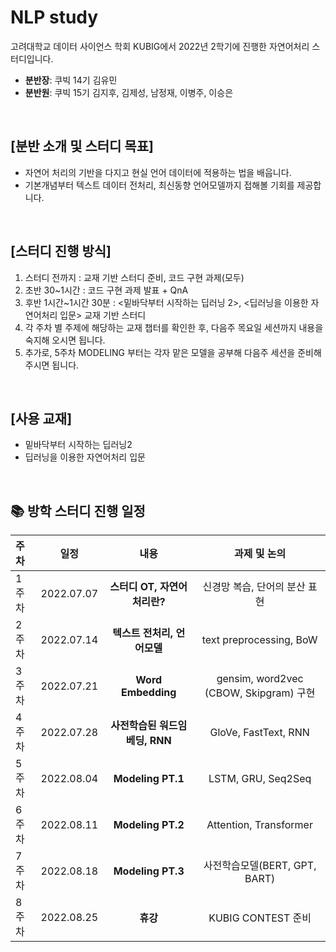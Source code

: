 # NLP study
고려대학교 데이터 사이언스 학회 KUBIG에서 2022년 2학기에 진행한 자연어처리 스터디입니다. <br>
* **분반장**: 쿠빅 14기 김유민
* **분반원**: 쿠빅 15기 김지후, 김제성, 남정재, 이병주, 이승은

<br>

## [분반 소개 및 스터디 목표]
- 자연어 처리의 기반을 다지고 현실 언어 데이터에 적용하는 법을 배웁니다.
- 기본개념부터 텍스트 데이터 전처리, 최신동향 언어모델까지 접해볼 기회를 제공합니다.

<br>

## [스터디 진행 방식]
1. 스터디 전까지 : 교재 기반 스터디 준비, 코드 구현 과제(모두)
2. 초반 30~1시간 : 코드 구현 과제 발표 + QnA
3. 후반 1시간~1시간 30분 : <밑바닥부터 시작하는 딥러닝 2>, <딥러닝을 이용한 자연어처리 입문> 교재 기반 스터디
4. 각 주차 별 주제에 해당하는 교재 챕터를 확인한 후, 다음주 목요일 세션까지 내용을 숙지해 오시면 됩니다.
5. 추가로, 5주차 MODELING 부터는 각자 맡은 모델을 공부해 다음주 세션을 준비해주시면 됩니다.

<br>

## [사용 교재]
- 밑바닥부터 시작하는 딥러닝2
- 딥러닝을 이용한 자연어처리 입문

<br>

## 📚 방학 스터디 진행 일정
|   주차   |   일정   |   내용   |   과제 및 논의   | 
|:----------------------------|:----------------------------:|:--------------------:|:-------------------:|
|  1주차  | 2022.07.07 | **스터디 OT, 자연어처리란?** | 신경망 복습, 단어의 분산 표현 | 
|  2주차  | 2022.07.14 | **텍스트 전처리, 언어모델** | text preprocessing, BoW  | 
|  3주차  | 2022.07.21 | **Word Embedding** | gensim, word2vec (CBOW, Skipgram) 구현 | 
|  4주차  | 2022.07.28 | **사전학습된 워드임베딩, RNN** | GloVe, FastText, RNN | 
|  5주차  | 2022.08.04 | **Modeling PT.1** | LSTM, GRU, Seq2Seq |  
|  6주차  | 2022.08.11 | **Modeling PT.2** | Attention, Transformer |  
|  7주차  | 2022.08.18 | **Modeling PT.3** | 사전학습모델(BERT, GPT, BART) |
|  8주차  | 2022.08.25 | **휴강** | KUBIG CONTEST 준비 |


<br>
